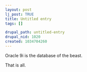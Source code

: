 ```yaml
--- 
layout: post
lj_post: TRUE
title: Untitled entry
tags: []

drupal_path: untitled-entry
drupal_nid: 1020
created: 1034704260
---
```

Oracle 9i is the database of the beast.

That is all.
